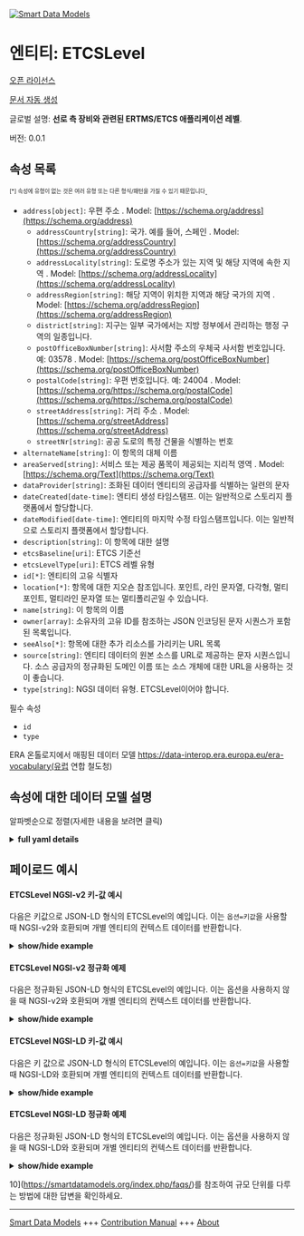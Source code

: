 <!-- 10-Header -->
    
[![Smart Data Models](https://smartdatamodels.org/wp-content/uploads/2022/01/SmartDataModels_logo.png "Logo")](https://smartdatamodels.org)    

엔티티: ETCSLevel    
==============
<!-- /10-Header -->
    
<!-- 15-License -->
    

[오픈 라이선스](https://github.com/smart-data-models//dataModel.ERA/blob/master/ETCSLevel/LICENSE.md)    

[문서 자동 생성](https://docs.google.com/presentation/d/e/2PACX-1vTs-Ng5dIAwkg91oTTUdt8ua7woBXhPnwavZ0FxgR8BsAI_Ek3C5q97Nd94HS8KhP-r_quD4H0fgyt3/pub?start=false&loop=false&delayms=3000#slide=id.gb715ace035_0_60)    
<!-- /15-License -->
    
<!-- 20-Description -->
    

글로벌 설명: **선로 측 장비와 관련된 ERTMS/ETCS 애플리케이션 레벨**.    

버전: 0.0.1    
<!-- /20-Description -->
    
<!-- 30-PropertiesList -->
    

## 속성 목록    

<sup><sub>[*] 속성에 유형이 없는 것은 여러 유형 또는 다른 형식/패턴을 가질 수 있기 때문입니다</sub></sup>.    
- `address[object]`: 우편 주소  . Model: [https://schema.org/address](https://schema.org/address)
	- `addressCountry[string]`: 국가. 예를 들어, 스페인  . Model: [https://schema.org/addressCountry](https://schema.org/addressCountry)    
	- `addressLocality[string]`: 도로명 주소가 있는 지역 및 해당 지역에 속한 지역  . Model: [https://schema.org/addressLocality](https://schema.org/addressLocality)    
	- `addressRegion[string]`: 해당 지역이 위치한 지역과 해당 국가의 지역  . Model: [https://schema.org/addressRegion](https://schema.org/addressRegion)    
	- `district[string]`: 지구는 일부 국가에서는 지방 정부에서 관리하는 행정 구역의 일종입니다.      
	- `postOfficeBoxNumber[string]`: 사서함 주소의 우체국 사서함 번호입니다. 예: 03578  . Model: [https://schema.org/postOfficeBoxNumber](https://schema.org/postOfficeBoxNumber)    
	- `postalCode[string]`: 우편 번호입니다. 예: 24004  . Model: [https://schema.org/https://schema.org/postalCode](https://schema.org/https://schema.org/postalCode)    
	- `streetAddress[string]`: 거리 주소  . Model: [https://schema.org/streetAddress](https://schema.org/streetAddress)    
	- `streetNr[string]`: 공공 도로의 특정 건물을 식별하는 번호      
- `alternateName[string]`: 이 항목의 대체 이름  
- `areaServed[string]`: 서비스 또는 제공 품목이 제공되는 지리적 영역  . Model: [https://schema.org/Text](https://schema.org/Text)
- `dataProvider[string]`: 조화된 데이터 엔티티의 공급자를 식별하는 일련의 문자  
- `dateCreated[date-time]`: 엔티티 생성 타임스탬프. 이는 일반적으로 스토리지 플랫폼에서 할당합니다.  
- `dateModified[date-time]`: 엔티티의 마지막 수정 타임스탬프입니다. 이는 일반적으로 스토리지 플랫폼에서 할당합니다.  
- `description[string]`: 이 항목에 대한 설명  
- `etcsBaseline[uri]`: ETCS 기준선  
- `etcsLevelType[uri]`: ETCS 레벨 유형  
- `id[*]`: 엔티티의 고유 식별자  
- `location[*]`: 항목에 대한 지오숀 참조입니다. 포인트, 라인 문자열, 다각형, 멀티포인트, 멀티라인 문자열 또는 멀티폴리곤일 수 있습니다.  
- `name[string]`: 이 항목의 이름  
- `owner[array]`: 소유자의 고유 ID를 참조하는 JSON 인코딩된 문자 시퀀스가 포함된 목록입니다.  
- `seeAlso[*]`: 항목에 대한 추가 리소스를 가리키는 URL 목록  
- `source[string]`: 엔티티 데이터의 원본 소스를 URL로 제공하는 문자 시퀀스입니다. 소스 공급자의 정규화된 도메인 이름 또는 소스 개체에 대한 URL을 사용하는 것이 좋습니다.  
- `type[string]`: NGSI 데이터 유형. ETCSLevel이어야 합니다.  
<!-- /30-PropertiesList -->
    
<!-- 35-RequiredProperties -->
    

필수 속성    
- `id`  
- `type`  
<!-- /35-RequiredProperties -->
    
<!-- 40-RequiredProperties -->
    

ERA 온톨로지에서 매핑된 데이터 모델 https://data-interop.era.europa.eu/era-vocabulary(유럽 연합 철도청)    
<!-- /40-RequiredProperties -->
    
<!-- 50-DataModelHeader -->
    

## 속성에 대한 데이터 모델 설명    

알파벳순으로 정렬(자세한 내용을 보려면 클릭)    
<!-- /50-DataModelHeader -->
    
<!-- 60-ModelYaml -->
    
<details><summary><strong>full yaml details</strong></summary>      

```yaml    
ETCSLevel:      
  description: ERTMS / ETCS application level related to the track side equipment.      
  properties:      
    address:      
      description: The mailing address      
      properties:      
        addressCountry:      
          description: 'The country. For example, Spain'      
          type: string      
          x-ngsi:      
            model: https://schema.org/addressCountry      
            type: Property      
        addressLocality:      
          description: 'The locality in which the street address is, and which is in the region'      
          type: string      
          x-ngsi:      
            model: https://schema.org/addressLocality      
            type: Property      
        addressRegion:      
          description: 'The region in which the locality is, and which is in the country'      
          type: string      
          x-ngsi:      
            model: https://schema.org/addressRegion      
            type: Property      
        district:      
          description: 'A district is a type of administrative division that, in some countries, is managed by the local government'      
          type: string      
          x-ngsi:      
            type: Property      
        postOfficeBoxNumber:      
          description: 'The post office box number for PO box addresses. For example, 03578'      
          type: string      
          x-ngsi:      
            model: https://schema.org/postOfficeBoxNumber      
            type: Property      
        postalCode:      
          description: 'The postal code. For example, 24004'      
          type: string      
          x-ngsi:      
            model: https://schema.org/https://schema.org/postalCode      
            type: Property      
        streetAddress:      
          description: The street address      
          type: string      
          x-ngsi:      
            model: https://schema.org/streetAddress      
            type: Property      
        streetNr:      
          description: Number identifying a specific property on a public street      
          type: string      
          x-ngsi:      
            type: Property      
      type: object      
      x-ngsi:      
        model: https://schema.org/address      
        type: Property      
    alternateName:      
      description: An alternative name for this item      
      type: string      
      x-ngsi:      
        type: Property      
    areaServed:      
      description: The geographic area where a service or offered item is provided      
      type: string      
      x-ngsi:      
        model: https://schema.org/Text      
        type: Property      
    dataProvider:      
      description: A sequence of characters identifying the provider of the harmonised data entity      
      type: string      
      x-ngsi:      
        type: Property      
    dateCreated:      
      description: Entity creation timestamp. This will usually be allocated by the storage platform      
      format: date-time      
      type: string      
      x-ngsi:      
        type: Property      
    dateModified:      
      description: Timestamp of the last modification of the entity. This will usually be allocated by the storage platform      
      format: date-time      
      type: string      
      x-ngsi:      
        type: Property      
    description:      
      description: A description of this item      
      type: string      
      x-ngsi:      
        type: Property      
    etcsBaseline:      
      description: ETCS baseline      
      format: uri      
      type: string      
      x-ngsi:      
        type: Relationship      
    etcsLevelType:      
      description: ETCS level type      
      format: uri      
      type: string      
      x-ngsi:      
        type: Relationship      
    id:      
      anyOf:      
        - description: Identifier format of any NGSI entity      
          maxLength: 256      
          minLength: 1      
          pattern: ^[\w\-\.\{\}\$\+\*\[\]`|~^@!,:\\]+$      
          type: string      
          x-ngsi:      
            type: Property      
        - description: Identifier format of any NGSI entity      
          format: uri      
          type: string      
          x-ngsi:      
            type: Property      
      description: Unique identifier of the entity      
      x-ngsi:      
        type: Property      
    location:      
      description: 'Geojson reference to the item. It can be Point, LineString, Polygon, MultiPoint, MultiLineString or MultiPolygon'      
      oneOf:      
        - description: Geojson reference to the item. Point      
          properties:      
            bbox:      
              items:      
                type: number      
              minItems: 4      
              type: array      
            coordinates:      
              items:      
                type: number      
              minItems: 2      
              type: array      
            type:      
              enum:      
                - Point      
              type: string      
          required:      
            - type      
            - coordinates      
          title: GeoJSON Point      
          type: object      
          x-ngsi:      
            type: GeoProperty      
        - description: Geojson reference to the item. LineString      
          properties:      
            bbox:      
              items:      
                type: number      
              minItems: 4      
              type: array      
            coordinates:      
              items:      
                items:      
                  type: number      
                minItems: 2      
                type: array      
              minItems: 2      
              type: array      
            type:      
              enum:      
                - LineString      
              type: string      
          required:      
            - type      
            - coordinates      
          title: GeoJSON LineString      
          type: object      
          x-ngsi:      
            type: GeoProperty      
        - description: Geojson reference to the item. Polygon      
          properties:      
            bbox:      
              items:      
                type: number      
              minItems: 4      
              type: array      
            coordinates:      
              items:      
                items:      
                  items:      
                    type: number      
                  minItems: 2      
                  type: array      
                minItems: 4      
                type: array      
              type: array      
            type:      
              enum:      
                - Polygon      
              type: string      
          required:      
            - type      
            - coordinates      
          title: GeoJSON Polygon      
          type: object      
          x-ngsi:      
            type: GeoProperty      
        - description: Geojson reference to the item. MultiPoint      
          properties:      
            bbox:      
              items:      
                type: number      
              minItems: 4      
              type: array      
            coordinates:      
              items:      
                items:      
                  type: number      
                minItems: 2      
                type: array      
              type: array      
            type:      
              enum:      
                - MultiPoint      
              type: string      
          required:      
            - type      
            - coordinates      
          title: GeoJSON MultiPoint      
          type: object      
          x-ngsi:      
            type: GeoProperty      
        - description: Geojson reference to the item. MultiLineString      
          properties:      
            bbox:      
              items:      
                type: number      
              minItems: 4      
              type: array      
            coordinates:      
              items:      
                items:      
                  items:      
                    type: number      
                  minItems: 2      
                  type: array      
                minItems: 2      
                type: array      
              type: array      
            type:      
              enum:      
                - MultiLineString      
              type: string      
          required:      
            - type      
            - coordinates      
          title: GeoJSON MultiLineString      
          type: object      
          x-ngsi:      
            type: GeoProperty      
        - description: Geojson reference to the item. MultiLineString      
          properties:      
            bbox:      
              items:      
                type: number      
              minItems: 4      
              type: array      
            coordinates:      
              items:      
                items:      
                  items:      
                    items:      
                      type: number      
                    minItems: 2      
                    type: array      
                  minItems: 4      
                  type: array      
                type: array      
              type: array      
            type:      
              enum:      
                - MultiPolygon      
              type: string      
          required:      
            - type      
            - coordinates      
          title: GeoJSON MultiPolygon      
          type: object      
          x-ngsi:      
            type: GeoProperty      
      x-ngsi:      
        type: GeoProperty      
    name:      
      description: The name of this item      
      type: string      
      x-ngsi:      
        type: Property      
    owner:      
      description: A List containing a JSON encoded sequence of characters referencing the unique Ids of the owner(s)      
      items:      
        anyOf:      
          - description: Identifier format of any NGSI entity      
            maxLength: 256      
            minLength: 1      
            pattern: ^[\w\-\.\{\}\$\+\*\[\]`|~^@!,:\\]+$      
            type: string      
            x-ngsi:      
              type: Property      
          - description: Identifier format of any NGSI entity      
            format: uri      
            type: string      
            x-ngsi:      
              type: Property      
        description: Unique identifier of the entity      
        x-ngsi:      
          type: Property      
      type: array      
      x-ngsi:      
        type: Property      
    seeAlso:      
      description: list of uri pointing to additional resources about the item      
      oneOf:      
        - items:      
            format: uri      
            type: string      
          minItems: 1      
          type: array      
        - format: uri      
          type: string      
      x-ngsi:      
        type: Property      
    source:      
      description: 'A sequence of characters giving the original source of the entity data as a URL. Recommended to be the fully qualified domain name of the source provider, or the URL to the source object'      
      type: string      
      x-ngsi:      
        type: Property      
    type:      
      description: NGSI data type. It has to be ETCSLevel      
      enum:      
        - ETCSLevel      
      type: string      
      x-ngsi:      
        type: Property      
  required:      
    - id      
    - type      
  type: object      
  x-derived-from: http://data.europa.eu/949/ETCSLevel      
  x-disclaimer: 'Redistribution and use in source and binary forms, with or without modification, are permitted  provided that the license conditions are met. Copyleft (c) 2023 Contributors to Smart Data Models Program'      
  x-license-url: https://github.com/smart-data-models/dataModel.ERA/blob/master/ETCSLevel/LICENSE.md      
  x-model-schema: https://smart-data-models.github.io/dataModel.ERA/Certificate/schema.json      
  x-model-tags: 'ERA vocabulary, railway, train'      
  x-version: 0.0.1      
```    
</details>      
<!-- /60-ModelYaml -->
    
<!-- 70-MiddleNotes -->
    
<!-- /70-MiddleNotes -->
    
<!-- 80-Examples -->
    

## 페이로드 예시    

#### ETCSLevel NGSI-v2 키-값 예시    

다음은 키값으로 JSON-LD 형식의 ETCSLevel의 예입니다. 이는 `옵션=키값`을 사용할 때 NGSI-v2와 호환되며 개별 엔티티의 컨텍스트 데이터를 반환합니다.    
<details><summary><strong>show/hide example</strong></summary>      

```json  

{  
  "id": "urn:ngsi-ld:ETCSLevel:id:RSJO:91077542",  
  "dateCreated": "1997-11-29T05:48:43Z",  
  "dateModified": "2015-07-18T00:41:49Z",  
  "source": "Pri",  
  "name": "Sure hand project sometimes. Since charge story. Again American value reflect.",  
  "alternateName": "Whom beat begin us m",  
  "description": "Three ok attack attack unit in. Will m",  
  "dataProvider": "Trouble nation score her brother happy. Discuss opportunity cup ball same professor contain. Onto student PM. Siz",  
  "owner": [  
    "urn:ngsi-ld:ETCSLevel:items:MFHE:53716316",  
    "urn:ngsi-ld:ETCSLevel:items:QJNT:88274906"  
  ],  
  "seeAlso": [  
    "urn:ngsi-ld:ETCSLevel:items:SYYH:37259358"  
  ],  
  "location": {  
    "type": "Point",  
    "coordinates": [  
      -79.0649155,  
      11.28973  
    ]  
  },  
  "address": {  
    "streetAddress": "Amount fall concern",  
    "addressLocality": "Agreement it often society several there arrive. Right marriage be where student five",  
    "addressRegion": "Here drop total sort teacher pick knowledge. Yeah time station stop. Scene threat economy bit. Education couple economic Democrat chair.",  
    "addressCountry": "Last hold everybody true air. Anything member book base north. Discover shake he would several series my painting. Whether capital mai",  
    "postalCode": "Drop son guy give. Once southern seek guess wait final.",  
    "postOfficeBoxNumber": "Central away be number Congress choice. Rich money too identify general behavior tough.",  
    "streetNr": "Maintain too loss why those write. Design policy truth. Office trouble never stand.",  
    "district": "Politics scene because choose avoid assume personal teach. Why market interest tough way more none. "  
  },  
  "areaServed": "Necessary garden final arrive. Sport choice ",  
  "type": "ETCSLevel",  
  "etcsBaseline": "urn:ngsi-ld:ETCSLevel:etcsBaseline:HAGI:99857296",  
  "etcsLevelType": "urn:ngsi-ld:ETCSLevel:etcsLevelType:VOLD:97362219",  
  "@context": [  
    "https://raw.githubusercontent.com/smart-data-models/dataModel.ERA/master/context.jsonld"  
  ]  
}  
```  
</details>    

#### ETCSLevel NGSI-v2 정규화 예제    

다음은 정규화된 JSON-LD 형식의 ETCSLevel의 예입니다. 이는 옵션을 사용하지 않을 때 NGSI-v2와 호환되며 개별 엔티티의 컨텍스트 데이터를 반환합니다.    
<details><summary><strong>show/hide example</strong></summary>      

```json  

{  
  "id": "urn:ngsi-ld:ETCSLevel:id:RSJO:91077542",  
  "dateCreated": {  
    "type": "DateTime",  
    "value": "1997-11-29T05:48:43Z"  
  },  
  "dateModified": {  
    "type": "DateTime",  
    "value": "2015-07-18T00:41:49Z"  
  },  
  "source": {  
    "type": "Text",  
    "value": "Pri"  
  },  
  "name": {  
    "type": "Text",  
    "value": "Sure hand project sometimes. Since charge story. Again American value reflect."  
  },  
  "alternateName": {  
    "type": "Text",  
    "value": "Whom beat begin us m"  
  },  
  "description": {  
    "type": "Text",  
    "value": "Three ok attack attack unit in. Will m"  
  },  
  "dataProvider": {  
    "type": "Text",  
    "value": "Trouble nation score her brother happy. Discuss opportunity cup ball same professor contain. Onto student PM. Siz"  
  },  
  "owner": {  
    "type": "StructuredValue",  
    "value": [  
      "urn:ngsi-ld:ETCSLevel:items:MFHE:53716316",  
      "urn:ngsi-ld:ETCSLevel:items:QJNT:88274906"  
    ]  
  },  
  "seeAlso": {  
    "type": "StructuredValue",  
    "value": [  
      "urn:ngsi-ld:ETCSLevel:items:SYYH:37259358"  
    ]  
  },  
  "location": {  
    "type": "geo:json",  
    "value": {  
      "type": "Point",  
      "coordinates": [  
        -79.0649155,  
        11.28973  
      ]  
    }  
  },  
  "address": {  
    "type": "StructuredValue",  
    "value": {  
      "streetAddress": "Amount fall concern",  
      "addressLocality": "Agreement it often society several there arrive. Right marriage be where student five",  
      "addressRegion": "Here drop total sort teacher pick knowledge. Yeah time station stop. Scene threat economy bit. Education couple economic Democrat chair.",  
      "addressCountry": "Last hold everybody true air. Anything member book base north. Discover shake he would several series my painting. Whether capital mai",  
      "postalCode": "Drop son guy give. Once southern seek guess wait final.",  
      "postOfficeBoxNumber": "Central away be number Congress choice. Rich money too identify general behavior tough.",  
      "streetNr": "Maintain too loss why those write. Design policy truth. Office trouble never stand.",  
      "district": "Politics scene because choose avoid assume personal teach. Why market interest tough way more none. "  
    }  
  },  
  "areaServed": {  
    "type": "Text",  
    "value": "Necessary garden final arrive. Sport choice "  
  },  
  "type": "ETCSLevel",  
  "etcsBaseline": {  
    "type": "Text",  
    "value": "urn:ngsi-ld:ETCSLevel:etcsBaseline:HAGI:99857296"  
  },  
  "etcsLevelType": {  
    "type": "Text",  
    "value": "urn:ngsi-ld:ETCSLevel:etcsLevelType:VOLD:97362219"  
  }  
}  
```  
</details>    

#### ETCSLevel NGSI-LD 키-값 예시    

다음은 키 값으로 JSON-LD 형식의 ETCSLevel의 예입니다. 이는 `옵션=키값`을 사용할 때 NGSI-LD와 호환되며 개별 엔티티의 컨텍스트 데이터를 반환합니다.    
<details><summary><strong>show/hide example</strong></summary>      

```json  

{  
  "id": "urn:ngsi-ld:ETCSLevel:id:RSJO:91077542",  
  "dateCreated": "1997-11-29T05:48:43Z",  
  "dateModified": "2015-07-18T00:41:49Z",  
  "source": "Pri",  
  "name": "Sure hand project sometimes. Since charge story. Again American value reflect.",  
  "alternateName": "Whom beat begin us m",  
  "description": "Three ok attack attack unit in. Will m",  
  "dataProvider": "Trouble nation score her brother happy. Discuss opportunity cup ball same professor contain. Onto student PM. Siz",  
  "owner": [  
    "urn:ngsi-ld:ETCSLevel:items:MFHE:53716316",  
    "urn:ngsi-ld:ETCSLevel:items:QJNT:88274906"  
  ],  
  "seeAlso": [  
    "urn:ngsi-ld:ETCSLevel:items:SYYH:37259358"  
  ],  
  "location": {  
    "type": "Point",  
    "coordinates": [  
      -79.0649155,  
      11.28973  
    ]  
  },  
  "address": {  
    "streetAddress": "Amount fall concern",  
    "addressLocality": "Agreement it often society several there arrive. Right marriage be where student five",  
    "addressRegion": "Here drop total sort teacher pick knowledge. Yeah time station stop. Scene threat economy bit. Education couple economic Democrat chair.",  
    "addressCountry": "Last hold everybody true air. Anything member book base north. Discover shake he would several series my painting. Whether capital mai",  
    "postalCode": "Drop son guy give. Once southern seek guess wait final.",  
    "postOfficeBoxNumber": "Central away be number Congress choice. Rich money too identify general behavior tough.",  
    "streetNr": "Maintain too loss why those write. Design policy truth. Office trouble never stand.",  
    "district": "Politics scene because choose avoid assume personal teach. Why market interest tough way more none. "  
  },  
  "areaServed": "Necessary garden final arrive. Sport choice ",  
  "type": "ETCSLevel",  
  "etcsBaseline": "urn:ngsi-ld:ETCSLevel:etcsBaseline:HAGI:99857296",  
  "etcsLevelType": "urn:ngsi-ld:ETCSLevel:etcsLevelType:VOLD:97362219",  
  "@context": [  
    "https://raw.githubusercontent.com/smart-data-models/dataModel.ERA/master/context.jsonld"  
  ]  
}  
```  
</details>    

#### ETCSLevel NGSI-LD 정규화 예제    

다음은 정규화된 JSON-LD 형식의 ETCSLevel의 예입니다. 이는 옵션을 사용하지 않을 때 NGSI-LD와 호환되며 개별 엔티티의 컨텍스트 데이터를 반환합니다.    
<details><summary><strong>show/hide example</strong></summary>      

```json  

{  
  "id": "urn:ngsi-ld:ETCSLevel:id:BGAN:05745799",  
  "dateCreated": {  
    "type": "Property",  
    "value": {  
      "@type": "DateTime",  
      "@value": "2011-02-19T06:53:45Z"  
    }  
  },  
  "dateModified": {  
    "type": "Property",  
    "value": {  
      "@type": "DateTime",  
      "@value": "2006-04-03T21:41:04Z"  
    }  
  },  
  "source": {  
    "type": "Property",  
    "value": "Team writer probably position. Him blue successful media sh"  
  },  
  "name": {  
    "type": "Property",  
    "value": "Unit feel there spring method shoulder general main. Note close and many size price simple."  
  },  
  "alternateName": {  
    "type": "Property",  
    "value": "Position check Ameri"  
  },  
  "description": {  
    "type": "Property",  
    "value": "Idea player within operation area reveal floor energy. Somebody reach technology lay whole trouble."  
  },  
  "dataProvider": {  
    "type": "Property",  
    "value": "Amount over our begin image suggest. Machine notice worry treatment deal hotel place mouth. Include party speci"  
  },  
  "owner": {  
    "type": "Property",  
    "value": [  
      "urn:ngsi-ld:ETCSLevel:items:LIXQ:14931750",  
      "urn:ngsi-ld:ETCSLevel:items:RAAU:17602742"  
    ]  
  },  
  "seeAlso": {  
    "type": "Property",  
    "value": [  
      "urn:ngsi-ld:ETCSLevel:items:DBRI:43078251"  
    ]  
  },  
  "location": {  
    "type": "Property",  
    "value": {  
      "type": "Point",  
      "coordinates": [  
        -84.091295,  
        74.323743  
      ]  
    }  
  },  
  "address": {  
    "type": "Property",  
    "value": {  
      "streetAddress": "Central water activity su",  
      "addressLocality": "Herself wife wish degree. He chair better tough see sign get think",  
      "addressRegion": "Television staff morning word century quite theory away. Structure conference good account letter star. Mouth course unit difficult response.",  
      "addressCountry": "Its trial provide clear probably. Within resource identify attorney. Perform require area le",  
      "postalCode": "Security country hear character company people. Hear from agency fine case agent religious watch. None cup begin.",  
      "postOfficeBoxNumber": "Big serve only offer. Film red center. Area two wrong.",  
      "streetNr": "Fly improve",  
      "district": "Instead little back should political according. Around pull thing model executive school accept every."  
    }  
  },  
  "areaServed": {  
    "type": "Property",  
    "value": "Protect too alone give assume parent character. Attention land political fear good allow. Town part easy various."  
  },  
  "type": "ETCSLevel",  
  "etcsBaseline": {  
    "type": "Relationship",  
    "object": "urn:ngsi-ld:ETCSLevel:etcsBaseline:COZU:74311343"  
  },  
  "etcsLevelType": {  
    "type": "Relationship",  
    "object": "urn:ngsi-ld:ETCSLevel:etcsLevelType:DFOI:51546732"  
  },  
  "@context": [  
    "https://raw.githubusercontent.com/smart-data-models/dataModel.ERA/master/context.jsonld"  
  ]  
}  
```  
</details><!-- /80-Examples -->
    
<!-- 90-FooterNotes -->
    
<!-- /90-FooterNotes -->
    
<!-- 95-Units -->
    

10](https://smartdatamodels.org/index.php/faqs/)를 참조하여 규모 단위를 다루는 방법에 대한 답변을 확인하세요.    
<!-- /95-Units -->
    
<!-- 97-LastFooter -->
    
---    

[Smart Data Models](https://smartdatamodels.org) +++ [Contribution Manual](https://bit.ly/contribution_manual) +++ [About](https://bit.ly/Introduction_SDM)<!-- /97-LastFooter -->
    

